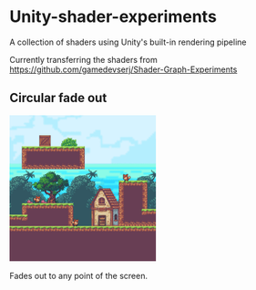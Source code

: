 # Unity-shader-experiments
A collection of shaders using Unity's built-in rendering pipeline

Currently transferring the shaders from  
https://github.com/gamedevserj/Shader-Graph-Experiments


## Circular fade out
<img src="https://raw.githubusercontent.com/gamedevserj/Images-For-Repo/main/Site/GodotFadeOutShaderTutorial/fade_out_final.gif" height="256">

Fades out to any point of the screen.
